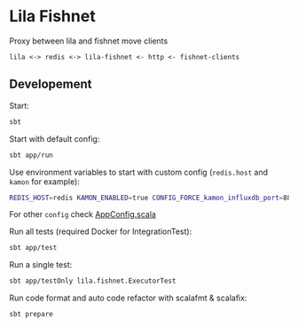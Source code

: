 # Lila Fishnet

Proxy between lila and fishnet move clients

```
lila <-> redis <-> lila-fishnet <- http <- fishnet-clients
```

## Developement

Start:
```sh
sbt
```

Start with default config:
```sh
sbt app/run
```

Use environment variables to start with custom config (`redis.host` and `kamon` for example):
```sh
REDIS_HOST=redis KAMON_ENABLED=true CONFIG_FORCE_kamon_influxdb_port=8888 sbt app/run
```

For other `config` check [AppConfig.scala](https://github.com/lichess-org/lila-fishnet/blob/master/app/src/main/scala/AppConfig.scala)

Run all tests (required Docker for IntegrationTest):
```sh
sbt app/test
```

Run a single test:
```sh
sbt app/testOnly lila.fishnet.ExecutorTest
```

Run code format and auto code refactor with scalafmt & scalafix:
```sh
sbt prepare
```
